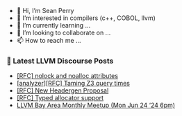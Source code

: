 - 👋 Hi, I’m Sean Perry
- 👀 I’m interested in compilers (c++, COBOL, llvm)
- 🌱 I’m currently learning ...
- 💞️ I’m looking to collaborate on ...
- 📫 How to reach me ...

<!---
s66perry/s66perry is a ✨ special ✨ repository because its `README.md` (this file) appears on your GitHub profile.
You can click the Preview link to take a look at your changes.
--->
### 📕 Latest LLVM Discourse Posts

<!-- DISCOURSE-LLVM:START -->
- [[RFC] nolock and noalloc attributes](https://discourse.llvm.org/t/rfc-nolock-and-noalloc-attributes/76837?page=5#post_96)
- [[analyzer][RFC] Taming Z3 query times](https://discourse.llvm.org/t/analyzer-rfc-taming-z3-query-times/79520#post_14)
- [[RFC] New Headergen Proposal](https://discourse.llvm.org/t/rfc-new-headergen-proposal/79679#post_5)
- [[RFC] Typed allocator support](https://discourse.llvm.org/t/rfc-typed-allocator-support/79720#post_1)
- [LLVM Bay Area Monthly Meetup &lpar;Mon Jun 24 ‘24 6pm&rpar;](https://discourse.llvm.org/t/llvm-bay-area-monthly-meetup-mon-jun-24-24-6pm/79717#post_2)
<!-- DISCOURSE-LLVM:END -->

